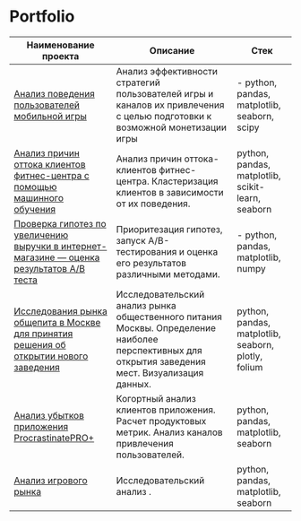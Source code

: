 # Portfolio
| Наименование проекта | Описание | Стек |
|-------------|-------------|-------------|
| [Анализ поведения пользователей мобильной игры](https://github.com/Tushkin99/Portfolio/blob/main/game_users_analysis/README.md)  | Анализ эффективности стратегий пользователей игры и каналов их привлечения с целью подготовки к возможной монетизации игры | - python, pandas, matplotlib, seaborn, scipy  |
| [Анализ причин оттока клиентов фитнес-центра с помощью машинного обучения](https://github.com/Tushkin99/Portfolio/blob/main/fitness_ml_analysis/README.md) | Анализ причин оттока-клиентов фитнес-центра. Кластеризация клиентов в зависимости от их поведения.  | python, pandas, matplotlib, scikit-learn, seaborn |
| [Проверка гипотез по увеличению выручки в интернет-магазине — оценка результатов A/B теста](https://github.com/Tushkin99/Portfolio/tree/main/AB_test_online_store/README.md)  | Приоритезация гипотез, запуск A/B-тестирования и оценка его результатов различными методами. | - python, pandas, matplotlib, numpy  |
| [Исследования рынка общепита в Москве для принятия решения об открытии нового заведения](https://github.com/Tushkin99/Portfolio/tree/main/moscow_catering_research/README.md) | Исследовательский анализ рынка общественного питания Москвы. Определение наиболее перспективных для открытия заведения мест. Визуализация данных.  | python, pandas, matplotlib, seaborn, plotly, folium |
| [Анализ убытков приложения ProcrastinatePRO+](https://github.com/Tushkin99/Portfolio/blob/main/client_app_analysis/README.md) | Когортный анализ клиентов приложения. Расчет продуктовых метрик. Анализ каналов привлечения пользователей.  | python, pandas, matplotlib, seaborn |
| [Анализ игрового рынка](https://github.com/Tushkin99/Portfolio/blob/main/game_market_analysis/README.md) | Исследовательский анализ .  | python, pandas, matplotlib, seaborn |
